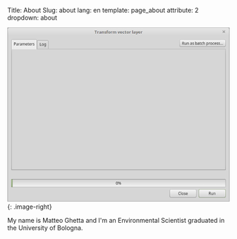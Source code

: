 Title: About
Slug: about
lang: en
template: page_about
attribute: 2
dropdown: about


![Alt Text](/images/site/Ui_Saga.png){: .image-right}

My name is Matteo Ghetta and I'm an Environmental Scientist graduated in the
University of Bologna.







<!-- ![Alt Text](/images/site/Ui_Saga.png) -->
